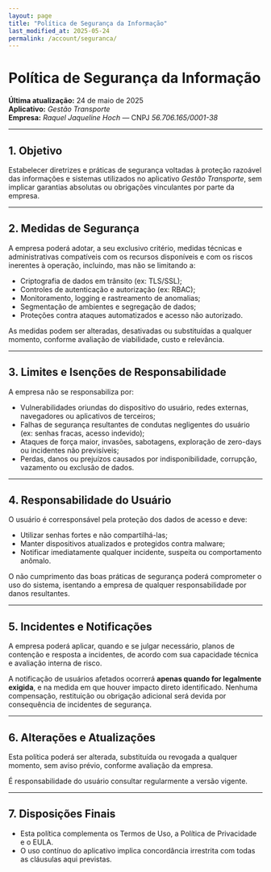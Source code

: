 ```yaml
---
layout: page
title: "Política de Segurança da Informação"
last_modified_at: 2025-05-24
permalink: /account/seguranca/
---
```


# Política de Segurança da Informação

**Última atualização:** 24 de maio de 2025  
**Aplicativo:** *Gestão Transporte*  
**Empresa:** *Raquel Jaqueline Hoch* — CNPJ *56.706.165/0001-38*  

---

## 1. Objetivo

Estabelecer diretrizes e práticas de segurança voltadas à proteção razoável das informações e sistemas utilizados no aplicativo *Gestão Transporte*, sem implicar garantias absolutas ou obrigações vinculantes por parte da empresa.

---

## 2. Medidas de Segurança

A empresa poderá adotar, a seu exclusivo critério, medidas técnicas e administrativas compatíveis com os recursos disponíveis e com os riscos inerentes à operação, incluindo, mas não se limitando a:

- Criptografia de dados em trânsito (ex: TLS/SSL);
- Controles de autenticação e autorização (ex: RBAC);
- Monitoramento, logging e rastreamento de anomalias;
- Segmentação de ambientes e segregação de dados;
- Proteções contra ataques automatizados e acesso não autorizado.

As medidas podem ser alteradas, desativadas ou substituídas a qualquer momento, conforme avaliação de viabilidade, custo e relevância.

---

## 3. Limites e Isenções de Responsabilidade

A empresa não se responsabiliza por:

- Vulnerabilidades oriundas do dispositivo do usuário, redes externas, navegadores ou aplicativos de terceiros;
- Falhas de segurança resultantes de condutas negligentes do usuário (ex: senhas fracas, acesso indevido);
- Ataques de força maior, invasões, sabotagens, exploração de zero-days ou incidentes não previsíveis;
- Perdas, danos ou prejuízos causados por indisponibilidade, corrupção, vazamento ou exclusão de dados.

---

## 4. Responsabilidade do Usuário

O usuário é corresponsável pela proteção dos dados de acesso e deve:

- Utilizar senhas fortes e não compartilhá-las;
- Manter dispositivos atualizados e protegidos contra malware;
- Notificar imediatamente qualquer incidente, suspeita ou comportamento anômalo.

O não cumprimento das boas práticas de segurança poderá comprometer o uso do sistema, isentando a empresa de qualquer responsabilidade por danos resultantes.

---

## 5. Incidentes e Notificações

A empresa poderá aplicar, quando e se julgar necessário, planos de contenção e resposta a incidentes, de acordo com sua capacidade técnica e avaliação interna de risco.

A notificação de usuários afetados ocorrerá **apenas quando for legalmente exigida**, e na medida em que houver impacto direto identificado. Nenhuma compensação, restituição ou obrigação adicional será devida por consequência de incidentes de segurança.

---

## 6. Alterações e Atualizações

Esta política poderá ser alterada, substituída ou revogada a qualquer momento, sem aviso prévio, conforme avaliação da empresa.

É responsabilidade do usuário consultar regularmente a versão vigente.

---

## 7. Disposições Finais

- Esta política complementa os Termos de Uso, a Política de Privacidade e o EULA.
- O uso contínuo do aplicativo implica concordância irrestrita com todas as cláusulas aqui previstas.
